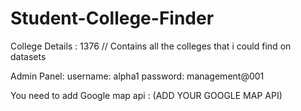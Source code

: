 # Student-College-Finder
College Details : 1376  // Contains all the colleges that i could find on datasets

Admin Panel:
username: alpha1
password: management@001


You need to add Google map api : (ADD YOUR GOOGLE MAP API)
